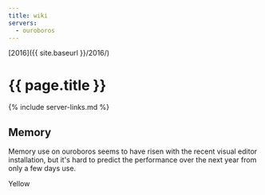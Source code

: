```yaml
---
title: wiki
servers:
  - ouroboros
---
```


[2016]({{ site.baseurl }}/2016/)

# {{ page.title }}

{% include server-links.md %}

## Memory

Memory use on ouroboros seems to have risen with the recent visual editor installation,
but it's hard to predict the performance over the next year from only a few days use.

Yellow
